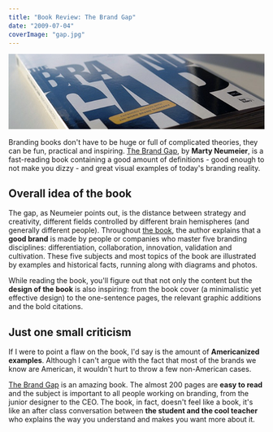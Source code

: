 ```yaml
---
title: "Book Review: The Brand Gap"
date: "2009-07-04"
coverImage: "gap.jpg"
---
```


[![The Brand Gap](images/DEMO-imagepreview.jpg "The Brand Gap")](http://jpedroribeiro.com/2009/07/book-review-the-brand-gap/)

Branding books don't have to be huge or full of complicated theories, they can be fun, practical and inspiring. [The Brand Gap](http://amzn.com/0321348109 "Buy the book at Amazon.com"), by **Marty Neumeier**, is a fast-reading book containing a good amount of definitions - good enough to not make you dizzy - and great visual examples of today's branding reality.

## Overall idea of the book

The gap, as Neumeier points out, is the distance between strategy and creativity, different fields controlled by different brain hemispheres (and generally different people). Throughout [the book](http://amzn.com/0321348109), the author explains that a **good brand** is made by people or companies who master five branding disciplines: differentiation, collaboration, innovation, validation and cultivation. These five subjects and most topics of the book are illustrated by examples and historical facts, running along with diagrams and photos.

While reading the book, you'll figure out that not only the content but the **design of the book** is also inspiring: from the book cover (a minimalistic yet effective design) to the one-sentence pages, the relevant graphic additions and the bold citations.

## Just one small criticism

If I were to point a flaw on the book, I'd say is the amount of **Americanized examples**. Although I can't argue with the fact that most of the brands we know are American, it wouldn't hurt to throw a few non-American cases.

[The Brand Gap](http://amzn.com/0321348109) is an amazing book. The almost 200 pages are **easy to read** and the subject is important to all people working on branding, from the junior designer to the CEO. The book, in fact, doesn't feel like a book, it's like an after class conversation between **the student and the cool teacher** who explains the way you understand and makes you want more about it.
